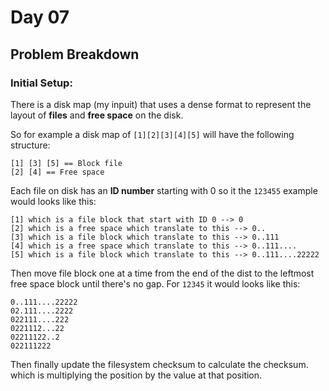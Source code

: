 # Day 07
## Problem Breakdown
### Initial Setup:

There is a disk map (my inpuit) that uses a dense format to represent the layout of **files** and **free space** on the disk.

So for example a disk map of `[1][2][3][4][5]` will have the following structure:
```
[1] [3] [5] == Block file
[2] [4] == Free space
```
Each file on disk has an **ID number** starting with 0 so it the `123455` example would looks like this:
```
[1] which is a file block that start with ID 0 --> 0
[2] which is a free space which translate to this --> 0..
[3] which is a file block which translate to this --> 0..111
[4] which is a free space which translate to this --> 0..111....
[5] which is a file block which translate to this --> 0..111....22222
```
Then move file block one at a time from the end of the dist to the leftmost free space block until there's no gap. For `12345` it would looks like this:
```
0..111....22222
02.111....2222
022111....222
0221112...22
02211122..2
022111222
```
Then finally update the filesystem checksum to calculate the checksum. which is multiplying the position by the value at that position.